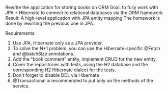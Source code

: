 Rewrite the application for storing books on ORM
Goal: to fully work with JPA + Hibernate to connect to relational databases via the ORM framework
Result: A high-level application with JPA entity mapping
The homework is done by rewriting the previous one in JPA.

Requirements:
1. Use JPA, Hibernate only as a JPA provider.
2. To solve the N+1 problem, you can use the Hibernate-specific @Fetch and @batchSize annotations.
3. Add the "book comment" entity, implement CRUD for the new entity.
4. Cover the repositories with tests, using the H2 database and the corresponding H2 Hibernate dialect for the tests.
5. Don't forget to disable DDL via Hibernate
6. @Transactional is recommended to put only on the methods of the service.